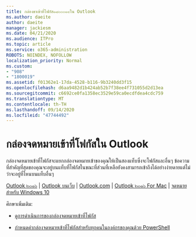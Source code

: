 ```yaml
---
title: กล่องขาเข้าที่โฟกัส๑๘๐๐๐๑๙ใน Outlook
ms.author: daeite
author: daeite
manager: jackiesm
ms.date: 04/21/2020
ms.audience: ITPro
ms.topic: article
ms.service: o365-administration
ROBOTS: NOINDEX, NOFOLLOW
localization_priority: Normal
ms.custom:
- "908"
- "1800019"
ms.assetid: f01362e1-17da-4528-b116-9b3240dd3f15
ms.openlocfilehash: d6aa9482d1b424ab52b7f38ee4f731055d2d13ea
ms.sourcegitcommit: c6692ce0fa1358ec3529e59ca0ecdfdea4cdc759
ms.translationtype: MT
ms.contentlocale: th-TH
ms.lasthandoff: 09/14/2020
ms.locfileid: "47744492"
---
```

# <a name="focused-inbox-in-outlook"></a>กล่องจดหมายเข้าที่โฟกัสใน Outlook

กล่องจดหมายเข้าที่โฟกัสจะแยกกล่องจดหมายเข้าของคุณให้เป็นสองแท็บซึ่งจะโฟกัสและอื่นๆ ข้อความที่สำคัญที่สุดของคุณจะอยู่บนแท็บที่โฟกัสในขณะที่ส่วนที่เหลือยังคงสามารถเข้าถึงได้อย่างง่ายดายแต่ไม่ว่าจะอยู่ที่ไหนบนแท็บอื่นๆ
  
[Outlook ๒๐๑๖](https://go.microsoft.com/fwlink/p/?linkid=2002112&amp;clcid=0x409)  |  [Outlook บนเว็บ](https://go.microsoft.com/fwlink/p/?linkid=2002113&amp;clcid=0x409)  |  [Outlook.com](https://go.microsoft.com/fwlink/p/?linkid=2002012&amp;clcid=0x409)  |  [Outlook ๒๐๑๖ For Mac](https://go.microsoft.com/fwlink/p/?linkid=2002013&amp;clcid=0x409)  |  [จดหมายสำหรับ Windows 10](https://go.microsoft.com/fwlink/p/?linkid=2001919&amp;clcid=0x409)
  
ศึกษาเพิ่มเติม:
  
- [ดูการดำเนินการของกล่องจดหมายเข้าที่โฟกัส](https://go.microsoft.com/fwlink/p/?linkid=2002212&amp;clcid=0x409)

- [กำหนดค่ากล่องจดหมายเข้าที่โฟกัสสำหรับทุกคนในองค์กรของคุณด้วย PowerShell](https://go.microsoft.com/fwlink/p/?linkid=2002308&amp;clcid=0x409)
